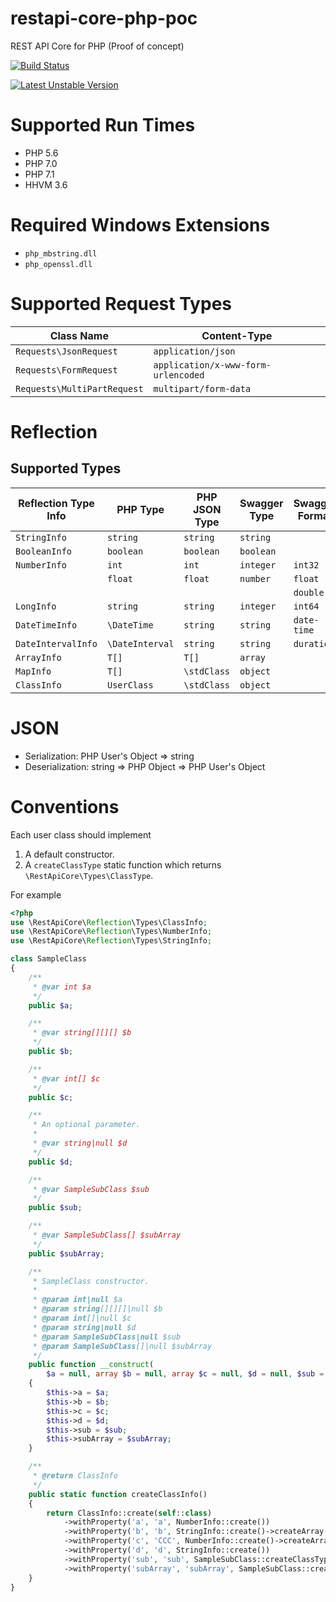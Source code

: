 # restapi-core-php-poc

REST API Core for PHP (Proof of concept)

[![Build Status](https://travis-ci.org/sergey-shandar/restapi-core-php-poc.svg?branch=master)](https://travis-ci.org/sergey-shandar/restapi-core-php-poc)

[![Latest Unstable Version](https://poser.pugx.org/sergey-shandar/restapi-core-php-poc/v/unstable)](https://packagist.org/packages/sergey-shandar/restapi-core-php-poc)

# Supported Run Times

- PHP 5.6
- PHP 7.0
- PHP 7.1
- HHVM 3.6

# Required Windows Extensions

- `php_mbstring.dll`
- `php_openssl.dll`

# Supported Request Types

|Class Name                 |Content-Type                       |
|---------------------------|-----------------------------------|
|`Requests\JsonRequest`     |`application/json`                 |
|`Requests\FormRequest`     |`application/x-www-form-urlencoded`|
|`Requests\MultiPartRequest`|`multipart/form-data`              |

# Reflection

## Supported Types

|Reflection Type Info |PHP Type       |PHP JSON Type|Swagger Type|Swagger Format|
|---------------------|---------------|-------------|------------|--------------|
|`StringInfo`         |`string`       |`string`     |`string`    |              |
|`BooleanInfo`        |`boolean`      |`boolean`    |`boolean`   |              |
|`NumberInfo`         |`int`          |`int`        |`integer`   |`int32`       |
|                     |`float`        |`float`      |`number`    |`float`       |
|                     |               |             |            |`double`      |
|`LongInfo`           |`string`       |`string`     |`integer`   |`int64`       |
|`DateTimeInfo`       |`\DateTime`    |`string`     |`string`    |`date-time`   |
|`DateIntervalInfo`   |`\DateInterval`|`string`     |`string`    |`duration`    |
|`ArrayInfo`          |`T[]`          |`T[]`        |`array`     |              |
|`MapInfo`            |`T[]`          |`\stdClass`  |`object`    |              |
|`ClassInfo`          |`UserClass`    |`\stdClass`  |`object`    |              |

# JSON

- Serialization: PHP User's Object => string
- Deserialization: string => PHP Object => PHP User's Object

# Conventions

Each user class should implement

1. A default constructor.
2. A `createClassType` static function which returns `\RestApiCore\Types\ClassType`.
 
For example

```php
<?php
use \RestApiCore\Reflection\Types\ClassInfo;
use \RestApiCore\Reflection\Types\NumberInfo;
use \RestApiCore\Reflection\Types\StringInfo;

class SampleClass
{
    /**
     * @var int $a
     */
    public $a;

    /**
     * @var string[][][] $b
     */
    public $b;

    /**
     * @var int[] $c
     */
    public $c;

    /**
     * An optional parameter.
     *
     * @var string|null $d
     */
    public $d;

    /**
     * @var SampleSubClass $sub
     */
    public $sub;

    /**
     * @var SampleSubClass[] $subArray
     */
    public $subArray;

    /**
     * SampleClass constructor.
     *
     * @param int|null $a
     * @param string[][][]|null $b
     * @param int[]|null $c
     * @param string|null $d
     * @param SampleSubClass|null $sub
     * @param SampleSubClass[]|null $subArray
     */
    public function __construct(
        $a = null, array $b = null, array $c = null, $d = null, $sub = null, array $subArray = null)
    {
        $this->a = $a;
        $this->b = $b;
        $this->c = $c;
        $this->d = $d;
        $this->sub = $sub;
        $this->subArray = $subArray;
    }

    /**
     * @return ClassInfo
     */
    public static function createClassInfo()
    {
        return ClassInfo::create(self::class)
            ->withProperty('a', 'a', NumberInfo::create())
            ->withProperty('b', 'b', StringInfo::create()->createArray()->createArray()->createArray())            
            ->withProperty('c', 'CCC', NumberInfo::create()->createArray())
            ->withProperty('d', 'd', StringInfo::create())
            ->withProperty('sub', 'sub', SampleSubClass::createClassType())
            ->withProperty('subArray', 'subArray', SampleSubClass::createClassType()->createArray());
    }
}
```
